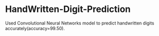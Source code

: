 # HandWritten-Digit-Prediction
Used Convolutional Neural Networks model to predict handwritten digits accurately(accuracy=99.50).
